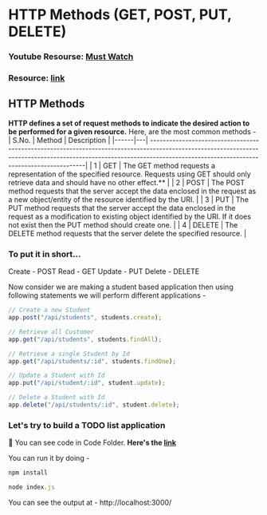 # HTTP Methods (GET, POST, PUT, DELETE)

### Youtube Resourse: [Must Watch](https://www.youtube.com/watch?v=guYMSP7JVTA)

### Resource: [link](https://scotch.io/courses/build-a-restful-nodejs-api/post-put-delete-requests)

## HTTP Methods

**HTTP defines a set of request methods to indicate the desired action to be performed for a given resource.**
Here, are the most common methods -
| S.No. | Method | Description |
|------|---| ----------------------------------------------------------------------------------------------------------------------------------------------------------------------------------------------------------------------|
| 1 | GET | The GET method requests a representation of the specified resource. Requests using GET should only retrieve data and should have no other effect.\*\* |
| 2 | POST | The POST method requests that the server accept the data enclosed in the request as a new object/entity of the resource identified by the URI. |
| 3 | PUT | The PUT method requests that the server accept the data enclosed in the request as a modification to existing object identified by the URI. If it does not exist then the PUT method should create one. |
| 4 | DELETE | The DELETE method requests that the server delete the specified resource. |

### To put it in short...

Create - POST
Read - GET
Update - PUT
Delete - DELETE

Now consider we are making a student based application then using following statements we will perform different applications -

```javascript
// Create a new Student
app.post("/api/students", students.create);

// Retrieve all Customer
app.get("/api/students", students.findAll);

// Retrieve a single Student by Id
app.get("/api/students/:id", students.findOne);

// Update a Student with Id
app.put("/api/student/:id", student.update);

// Delete a Student with Id
app.delete("/api/students/:id", student.delete);
```

### Let's try to build a TODO list application

📁 You can see code in Code Folder. **Here's the [link](https://github.com/iampavangandhi/TheNodeCourse/tree/master/03%20Expressjs/Topic4/Code)**

You can run it by doing -

```javascript
npm install

node index.js
```

You can see the output at - http://localhost:3000/
